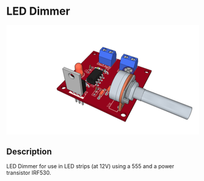 # LED Dimmer

![3D Top View](3DModel/Dimmer_SU2.png)

## Description

LED Dimmer for use in LED strips (at 12V) using a 555 and a power transistor IRF530.
